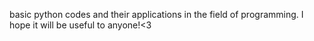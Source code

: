 basic python codes and their applications in the field of programming.
I hope it will be useful to anyone!<3
